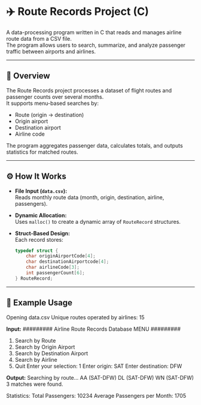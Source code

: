 # ✈️ Route Records Project (C)

A data-processing program written in C that reads and manages airline route data from a CSV file.  
The program allows users to search, summarize, and analyze passenger traffic between airports and airlines.

---

## 🧠 Overview

The Route Records project processes a dataset of flight routes and passenger counts over several months.  
It supports menu-based searches by:
- Route (origin → destination)
- Origin airport
- Destination airport
- Airline code  

The program aggregates passenger data, calculates totals, and outputs statistics for matched routes.

---

## ⚙️ How It Works

- **File Input (`data.csv`):**  
  Reads monthly route data (month, origin, destination, airline, passengers).  

- **Dynamic Allocation:**  
  Uses `malloc()` to create a dynamic array of `RouteRecord` structures.  

- **Struct-Based Design:**  
  Each record stores:
  ```c
  typedef struct {
      char originAirportCode[4];
      char destinationAirportcode[4];
      char airlineCode[3];
      int passengerCount[6];
  } RouteRecord;

---

## 🧾 Example Usage

Opening data.csv
Unique routes operated by airlines: 15

**Input:**
######### Airline Route Records Database MENU #########
1. Search by Route
2. Search by Origin Airport
3. Search by Destination Airport
4. Search by Airline
5. Quit
Enter your selection: 1
Enter origin: SAT
Enter destination: DFW

**Output:**
Searching by route...
AA (SAT-DFW)
DL (SAT-DFW)
WN (SAT-DFW)
3 matches were found.

Statistics:
Total Passengers: 10234
Average Passengers per Month: 1705

